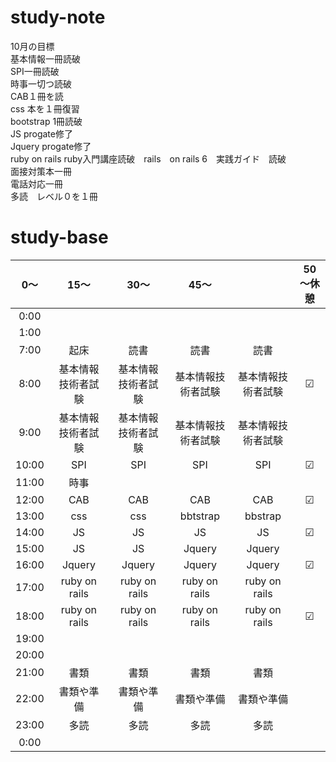 # study-note
10月の目標　<br>
基本情報一冊読破<br>
SPI一冊読破<br>
時事一切つ読破<br>
CAB１冊を読<br>
css 本を１冊復習<br>
bootstrap 1冊読破<br>
JS progate修了<br>
Jquery progate修了<br>
ruby on rails ruby入門講座読破　rails　on rails 6　実践ガイド　読破<br>
面接対策本一冊<br>
電話対応一冊<br>
多読　レベル０を１冊

# study-base
|	0～|	15～|	30～|	45～|	|   50～休憩    |
|:--:|:--:|:--:|:--:|:--:|:--:|
|0:00|
|1:00|
|7:00	|起床		|読書	|読書	|読書|
|8:00	|基本情報技術者試験|	基本情報技術者試験|	基本情報技術者試験|	基本情報技術者試験|	☑|
|9:00	|基本情報技術者試験|	基本情報技術者試験|	基本情報技術者試験|	基本情報技術者試験|	|
|10:00	|SPI|	SPI|	SPI|	SPI|	☑|
|11:00	|時事|
|12:00	|CAB|	CAB|	CAB|	CAB|	☑|
|13:00	|css|	css|	bbtstrap|	bbstrap|
|14:00	|JS|	JS|	JS|	JS|	☑|
|15:00	|JS|	JS|	Jquery|	Jquery|
|16:00	|Jquery|	Jquery|	Jquery	|Jquery|	☑|
|17:00	|ruby on rails|	ruby on rails|	ruby on rails|	ruby on rails|	|
|18:00	|ruby on rails|	ruby on rails|	ruby on rails|	ruby on rails|	☑|
|19:00	|
|20:00	|
|21:00	|書類|	書類|	書類|書類	|
|22:00	|書類や準備|	書類や準備|	書類や準備	|書類や準備	|
|23:00	|多読|	多読|	多読	|多読	|
|0:00	|
